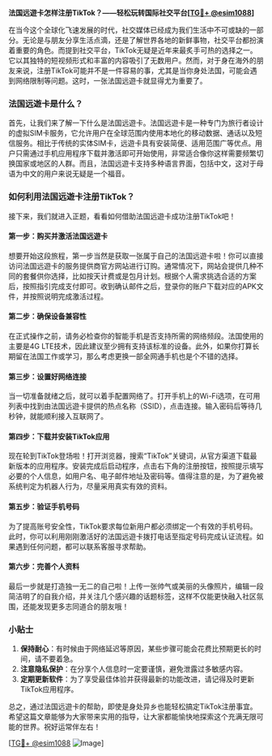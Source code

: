 **法国远遊卡怎样注册TikTok？——轻松玩转国际社交平台[[TG💪+ @esim1088](https://t.me/s/esim1088)]**

在当今这个全球化飞速发展的时代，社交媒体已经成为我们生活中不可或缺的一部分。无论是与朋友分享生活点滴，还是了解世界各地的新鲜事物，社交平台都扮演着重要的角色。而提到社交平台，TikTok无疑是近年来最炙手可热的选择之一。它以其独特的短视频形式和丰富的内容吸引了无数用户。然而，对于身在海外的朋友来说，注册TikTok可能并不是一件容易的事，尤其是当你身处法国，可能会遇到网络限制等问题。这时，一张法国远遊卡就显得尤为重要了。

### 法国远遊卡是什么？

首先，让我们来了解一下什么是法国远遊卡。法国远遊卡是一种专门为旅行者设计的虚拟SIM卡服务，它允许用户在全球范围内使用本地化的移动数据、通话以及短信服务。相比于传统的实体SIM卡，远遊卡具有安装简便、适用范围广等优点。用户只需通过手机应用程序下载并激活即可开始使用，非常适合像你这样需要频繁切换国家或地区的人群。而且，法国远遊卡支持多种语言界面，包括中文，这对于母语为中文的用户来说无疑是一个福音。

### 如何利用法国远遊卡注册TikTok？

接下来，我们就进入正题，看看如何借助法国远遊卡成功注册TikTok吧！

#### 第一步：购买并激活法国远遊卡

想要开始这段旅程，第一步当然是获取一张属于自己的法国远遊卡啦！你可以直接访问法国远遊卡的服务提供商官方网站进行订购。通常情况下，网站会提供几种不同的套餐供你选择，比如按天计费或是包月计划。根据个人需求挑选合适的方案后，按照指引完成支付即可。收到确认邮件之后，登录你的账户下载对应的APK文件，并按照说明完成激活过程。

#### 第二步：确保设备兼容性

在正式操作之前，请务必检查你的智能手机是否支持所需的网络频段。法国使用的主要是4G LTE技术，因此建议至少拥有支持该标准的设备。此外，如果你打算长期留在法国工作或学习，那么考虑更换一部全网通手机也是个不错的选择。

#### 第三步：设置好网络连接

当一切准备就绪之后，就可以着手配置网络了。打开手机上的Wi-Fi选项，在可用列表中找到由法国远遊卡提供的热点名称（SSID），点击连接。输入密码后等待几秒钟，就能顺利接入互联网了。

#### 第四步：下载并安装TikTok应用

现在轮到TikTok登场啦！打开浏览器，搜索“TikTok”关键词，从官方渠道下载最新版本的应用程序。安装完成后启动程序，点击右下角的注册按钮，按照提示填写必要的个人信息，如用户名、电子邮件地址及密码等。值得注意的是，为了避免被系统判定为机器人行为，尽量采用真实有效的资料。

#### 第五步：验证手机号码

为了提高账号安全性，TikTok要求每位新用户都必须绑定一个有效的手机号码。此时，你可以利用刚刚激活好的法国远遊卡拨打电话至指定号码完成认证流程。如果遇到任何问题，都可以联系客服寻求帮助。

#### 第六步：完善个人资料

最后一步就是打造独一无二的自己啦！上传一张帅气或美丽的头像照片，编辑一段简洁明了的自我介绍，并关注几个感兴趣的话题标签，这样不仅能更快融入社区氛围，还能发现更多志同道合的朋友哦！

### 小贴士

1. **保持耐心**：有时候由于网络延迟等原因，某些步骤可能会花费比预期更长的时间，请不要着急。
2. **注意隐私保护**：在分享个人信息时一定要谨慎，避免泄露过多敏感内容。
3. **定期更新软件**：为了享受最佳体验并获得最新的功能改进，请记得及时更新TikTok应用程序。

总之，通过法国远遊卡的帮助，即使是身处异乡也能轻松搞定TikTok注册事宜。希望这篇文章能够为大家带来实用的指导，让大家都能愉快地探索这个充满无限可能的世界。祝好运常伴左右！

[[TG💪+ @esim1088](https://t.me/s/esim1088) ![Image](https://i.postimg.cc/4NQfJmqS/Snipaste-2025-05-13-00-14-12.png)]